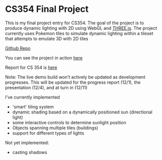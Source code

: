 # CS354 Final Project

This is my final project entry for CS354. The goal of the project is to produce dynamic lighting with 2D using WebGL and [THREE.js](https://threejs.org/).
The project currently uses Pokemon tiles to simulate dynamic lighting within a tileset that attempts to emulate 3D with 2D tiles


[Github Repo](https://github.com/therealsamf/CS354-Final-Project)

You can see the project in action [here](http://www.cs.utexas.edu/users/samuelf/dynamic_lighting/)

Report for CS 354 is [here](http://www.cs.utexas.edu/users/samuelf/dynamic_lighting/report/)

Note: The live demo build won't actively be updated as development progresses. This will be updated for the progress report (12/1), the presentation (12/4), and at turn in (12/11)

I've currently implemented
* 'smart' tiling system
* dynamic shading based on a dynamically positioned sun (directional light) 
* some interactive controls to determine sunlight position
* Objects spanning multiple tiles (buildings)
* support for different types of lights

Not yet implemented: 
* casting shadows


